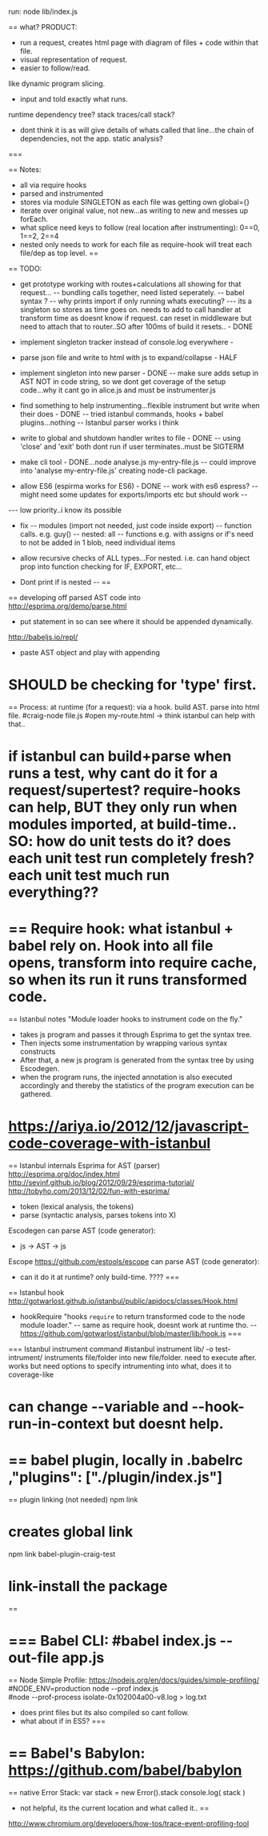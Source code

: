 
run: node lib/index.js

== what?
PRODUCT:
- run a request, creates html page with diagram of files + code within that file.
- visual representation of request.
- easier to follow/read.

like dynamic program slicing.
- input and told exactly what runs.

runtime dependency tree?
stack traces/call stack?
- dont think it is as will give details of whats called that line...the chain of dependencies, not the app.
static analysis?

===

== Notes:
- all via require hooks
- parsed and instrumented
- stores via module SINGLETON as each file was getting own global={}
- iterate over original value, not new...as writing to new and messes up forEach.
- what splice need keys to follow (real location after instrumenting): 0==0, 1==2, 2==4
- nested only needs to work for each file as require-hook will treat each file/dep as top level.
==

== TODO:
- get prototype working with routes+calculations all showing for that request...
-- bundling calls together, need listed seperately.
-- babel syntax ?
-- why prints import if only running whats executing?
--- its a singleton so stores as time goes on. needs to add to call handler at transform time as doesnt know if request. can reset in middleware but need to attach that to router..SO after 100ms of build it resets.. - DONE

- implement singleton tracker instead of console.log everywhere -

- parse json file and write to html with js to expand/collapse - HALF

- implement singleton into new parser - DONE
-- make sure adds setup in AST NOT in code string, so we dont get coverage of the setup code...why it cant go in alice.js and must be instrumenter.js

- find something to help instrumenting...flexible instrument but write when their does - DONE
-- tried istanbul commands, hooks + babel plugins...nothing
-- Istanbul parser works i think

- write to global and shutdown handler writes to file - DONE
-- using 'close' and 'exit' both dont run if user terminates..must be SIGTERM

- make cli tool - DONE...node analyse.js my-entry-file.js
-- could improve into 'analyse my-entry-file.js' creating node-cli package.

- allow ES6 (espirma works for ES6) - DONE
-- work with es6 espress?
-- might need some updates for exports/imports etc but should work
--

--- low priority..i know its possible
- fix
-- modules (import not needed, just code inside export)
-- function calls. e.g. guy()
-- nested: all
-- functions e.g. with assigns or if's need to not be added in 1 blob, need individual items

- allow recursive checks of ALL types...For nested.
i.e. can hand object prop into function checking for IF, EXPORT, etc...

- Dont print if is nested
--
==


== developing off parsed AST
code into http://esprima.org/demo/parse.html
- put statement in so can see where it should be appended dynamically.

http://babeljs.io/repl/
- paste AST object and play with appending

SHOULD be checking for 'type' first.
==



== Process:
at runtime (for a request):
via a hook. build AST. parse into html file.
#craig-node file.js
#open my-route.html -> think istanbul can help with that..

if istanbul can build+parse when runs a test, why cant do it for a request/supertest?
require-hooks can help, BUT they only run when modules imported, at build-time..
SO:
how do unit tests do it? does each unit test run completely fresh?
each unit test much run everything??
==



== Require hook:
what istanbul + babel rely on. Hook into all file opens, transform into require cache, so when its run it runs transformed code.
===


== Istanbul notes
"Module loader hooks to instrument code on the fly."

- takes js program and passes it through Esprima to get the syntax tree.
- Then injects some instrumentation by wrapping various syntax constructs
- After that, a new js program is generated from the syntax tree by using Escodegen.
- when the program runs, the injected annotation is also executed accordingly and thereby the statistics of the program execution can be gathered.

https://ariya.io/2012/12/javascript-code-coverage-with-istanbul
===

== Istanbul internals
Esprima for AST (parser)
http://esprima.org/doc/index.html
http://sevinf.github.io/blog/2012/09/29/esprima-tutorial/
http://tobyho.com/2013/12/02/fun-with-esprima/
- token (lexical analysis, the tokens)
- parse (syntactic analysis, parses tokens into X)

Escodegen can parse AST (code generator):
- js -> AST -> js

Escope https://github.com/estools/escope can parse AST (code generator):
- can it do it at runtime? only build-time. ????
===


== Istanbul hook
http://gotwarlost.github.io/istanbul/public/apidocs/classes/Hook.html
- hookRequire "hooks `require` to return transformed code to the node module loader."
-- same as require hook, doesnt work at runtime tho.
-- https://github.com/gotwarlost/istanbul/blob/master/lib/hook.js
===


=== Istanbul instrument command
#istanbul instrument lib/ -o test-intrument/
instruments file/folder into new file/folder. need to execute after.
works but need options to specify intrumenting into what, does it to coverage-like

can change --variable and --hook-run-in-context but doesnt help.
==


== babel plugin, locally in .babelrc
,"plugins": ["./plugin/index.js"]
===

== plugin linking (not needed)
npm link                    
# creates global link

npm link babel-plugin-craig-test              
# link-install the package
==

=== Babel CLI:
#babel index.js --out-file app.js
===

== Node Simple Profile:
https://nodejs.org/en/docs/guides/simple-profiling/
#NODE_ENV=production node --prof index.js   
#node --prof-process isolate-0x102004a00-v8.log > log.txt
- does print files but its also compiled so cant follow.
- what about if in ES5?
===

== Babel's Babylon:
https://github.com/babel/babylon
==

== native Error Stack:
var stack = new Error().stack
console.log( stack )
- not helpful, its the current location and what called it..
==

http://www.chromium.org/developers/how-tos/trace-event-profiling-tool
